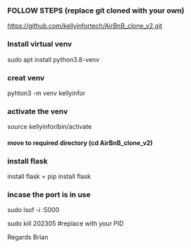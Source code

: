 
### FOLLOW STEPS (replace git cloned with your own)

https://github.com/kellyinfortech/AirBnB_clone_v2.git

### Install virtual venv

sudo apt install python3.8-venv

### creat venv

pyhton3 -m venv kellyinfor

### activate the venv

source kellyinfor/bin/activate

#### move to required directory (cd AirBnB_clone_v2)
### install flask

install flask = pip install flask

### incase the port is in use

sudo lsof -i :5000

sudo kill 202305 #replace with your PID

Regards
Brian
